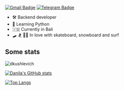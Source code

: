 [![Gmail Badge](https://img.shields.io/badge/-dkushlevich@gmail.com-c14438?style=flat&logo=Gmail&logoColor=white&link=mailto:dkushlevich@gmail.com)](mailto:dkushlevich@gmail.com)
[![Telegram Badge](https://img.shields.io/badge/-dkushlevich-blue?style=social&logo=telegram&link=https://t.me/dkushlevich)](https://t.me/dkushlevich) <p align='left'>
 

- 🛠 Backend developer
- 🐍 Learning Python
- 🇮🇩 Currently in Bali
- 🛹 🏂 🏄‍♂️ In love with skateboard, snowboard and surf



## Some stats
<p align=left> <img src=https://komarev.com/ghpvc/?username=dkushlevich alt=dkushlevich /> </p>
 
[![Danila's GitHub stats](https://github-readme-stats.vercel.app/api?username=dkushlevich&show_icons=true&theme=onedark)](https://github.com/dkushlevich/github-readme-stats)

[![Top Langs](https://github-readme-stats.vercel.app/api/top-langs/?username=dkushlevich&layout=compact&theme=onedark)](https://github.com/anuraghazra/github-readme-stats)
